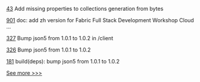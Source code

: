 
[43](https://github.com/hyperledger/fabric-cli/pull/43) Add missing properties to collections generation from bytes

[901](https://github.com/hyperledger/fabric-samples/pull/901) doc: add zh version for Fabric Full Stack Development Workshop Cloud …

[327](https://github.com/hyperledger-labs/blockchain-explorer/pull/327) Bump json5 from 1.0.1 to 1.0.2 in /client

[326](https://github.com/hyperledger-labs/blockchain-explorer/pull/326) Bump json5 from 1.0.1 to 1.0.2

[181](https://github.com/hyperledger/aries-framework-javascript-ext/pull/181) build(deps): bump json5 from 1.0.1 to 1.0.2


[See more >>>](https://start-here.hyperledger.org/pull-requests)
